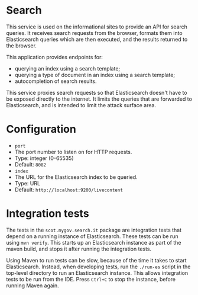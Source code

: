 # Search

This service is used on the informational sites to provide an API for search
queries. It receives search requests from the browser, formats them into
Elasticsearch queries which are then executed, and the results returned to the
browser.

This application provides endpoints for:

* querying an index using a search template;
* querying a type of document in an index using a search template;
* autocompletion of search results.

This service proxies search requests so that Elasticsearch doesn't have to be
exposed directly to the internet. It limits the queries that are forwarded to Elasticsearch, and is intended to limit the attack surface area.

# Configuration

* `port`
 * The port number to listen on for HTTP requests.
 * Type: integer (0-65535)
 * Default: `8082`
* `index`
 * The URL for the Elasticsearch index to be queried.
 * Type: URL
 * Default: `http://localhost:9200/livecontent`

# Integration tests

The tests in the `scot.mygov.search.it` package are integration tests that
depend on a running instance of Elasticsearch. These tests can be run using
`mvn verify`. This starts up an Elasticsearch instance as part of the maven
build, and stops it after running the integration tests.

Using Maven to run tests can be slow, because of the time it takes to start
Elasticsearch. Instead, when developing tests, run the `./run-es` script in the top-level directory to run an Elasticsearch instance. This allows integration
tests to be run from the IDE. Press `Ctrl+C` to stop the instance, before
running Maven again.
